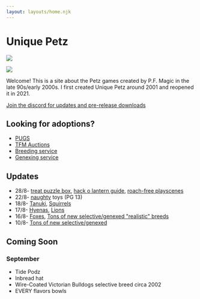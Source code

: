 ```yaml
---
layout: layouts/home.njk
---
```


# Unique Petz



<a href="/hannah"><img src="https://cdn.glitch.com/e8c48446-7221-44a1-aabd-d809cd1d1e34%2Fjuly-stamp-ref-4.png?v=1626587519358" class="pixel img-right desktop-image"></a>

<a href="/hannah"><img src="https://cdn.glitch.com/e8c48446-7221-44a1-aabd-d809cd1d1e34%2Fhannah.png?v=1626587835435" class="pixel img-right mobile-image"></a>

Welcome! This is a site about the Petz games created by P.F. Magic in
the late 90s/early 2000s. I first created Unique Petz around 2001 and reopened it in 2021.

[Join the discord for updates and pre-release downloads](https://discord.gg/9dHkFfDdyc)


## Looking for adoptions?
- [PUGS](https://www.petzuniversal.com/view-profile/?view=Uniquepetz)
- [TFM Auctions](https://tfm.petzcommunity.org/index.php?seller=022713)
- [Breeding service](https://petzforum.proboards.com/thread/70014/uniques-breeding-service-p3)
- [Genexing service](https://petzforum.proboards.com/thread/70019/uniques-genexing-lab-breeding-service)


## Updates
- 28/8- [treat puzzle box](/toys), [hack o lantern guide](/hack-o-lantern), [roach-free playscenes](/pest-control)
- 22/8- [naughty](/naughty) toys (PG 13)
- 18/8- [Tanuki](/breeds/tanuki), [Squirrels](/breeds/squirrel)
- 17/8- [Hyenas](/breeds/hyenas), [Lions](/breeds/lions)
- 16/8- [Foxes](/breeds/foxes), [Tons of new selective/genexed "realistic" breeds](breeds/)
- 10/8- [Tons of new selective/genexed](breeds/)





## Coming Soon

### September
- Tide Podz
- Inbread hat
- Wire-Coated Victorian Bulldogs selective breed circa 2002
- EVERY flavors bowls

